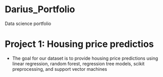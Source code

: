 # Darius_Portfolio
Data science portfolio

# Project 1: Housing price predictios
* The goal for our dataset is to provide housing price predictions using linear regression, random forest, regression tree models, scikit preprocessing, and support vector machines
